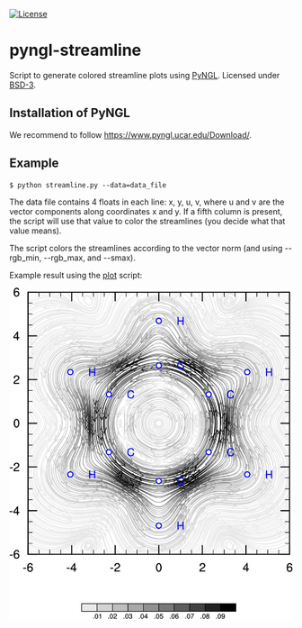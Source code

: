 [![License](https://img.shields.io/badge/license-%20BSD--3-blue.svg)](../master/LICENSE)

# pyngl-streamline

Script to generate colored streamline plots
using [PyNGL](http://www.pyngl.ucar.edu/).
Licensed under [BSD-3](../master/LICENSE).


## Installation of PyNGL

We recommend to follow https://www.pyngl.ucar.edu/Download/.


## Example

```shell
$ python streamline.py --data=data_file
```

The data file contains 4 floats in each line: x, y, u, v,
where u and v are the vector components along coordinates x and y.
If a fifth column is present, the script will use that value
to color the streamlines (you decide what that value means).

The script colors the streamlines according to the vector norm
(and using --rgb_min, --rgb_max, and --smax).

Example result using the [plot](../master/plot) script:

![alt text](https://github.com/bast/pyngl-streamline/raw/master/plot.2d.example.jpg "Ring current")
